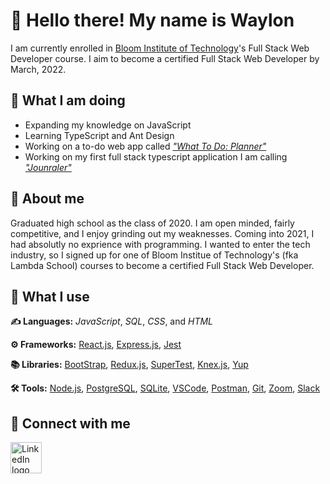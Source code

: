 # :wave: Hello there! My name is Waylon
I am currently enrolled in [Bloom Institute of Technology](https://www.bloomtech.com/)'s Full Stack Web Developer course. I aim to become a certified Full Stack Web Developer by March, 2022.

## :walking: What I am doing
- Expanding my knowledge on JavaScript
- Learning TypeScript and Ant Design
- Working on a to-do web app called [_"What To Do: Planner"_](https://github.com/waylonturbes/what-to-do-planner)
- Working on my first full stack typescript application I am calling [_"Jounraler"_](https://github.com/waylonturbes/journaler)

## :seedling: About me
Graduated high school as the class of 2020. I am open minded, fairly competitive, and I enjoy grinding out my weaknesses. Coming into 2021, I had absolutly no exprience with programming. I wanted to enter the tech industry, so I signed up for one of Bloom Institue of Technology's (fka Lambda School) courses to become a certified Full Stack Web Developer.

## :electric_plug: What I use
**:writing_hand: Languages:** _JavaScript_, _SQL_, _CSS_, and _HTML_

**:gear: Frameworks:** [React.js](https://reactjs.org/), [Express.js](https://expressjs.com/), [Jest](https://jestjs.io/)

**:books: Libraries:** [BootStrap](https://getbootstrap.com/), [Redux.js](https://redux.js.org/), [SuperTest](https://github.com/visionmedia/supertest#readme), [Knex.js](https://knexjs.org/), [Yup](https://github.com/jquense/yup)

**:hammer_and_wrench: Tools:** [Node.js](https://nodejs.org/), [PostgreSQL](https://www.postgresql.org/), [SQLite](https://www.sqlite.org/index.html), [VSCode](https://code.visualstudio.com/), [Postman](https://www.postman.com/), [Git](https://git-scm.com/), [Zoom](https://zoom.us/), [Slack](https://slack.com/)

## :link: Connect with me</br>
<a href="https://linkedin.com/in/waylon-turbes" target="_blank"><img align="center" src="https://raw.githubusercontent.com/rahuldkjain/github-profile-readme-generator/master/src/images/icons/Social/linked-in-alt.svg" alt="LinkedIn logo that directs to Waylon Turbes' LinkedIn" aspect-ratio="1/1" height="50px" /></a>

<!--
**DoctorWayWay/doctorwayway** is a ✨ _special_ ✨ repository because its `README.md` (this file) appears on your GitHub profile.

Here are some ideas to get you started:

- 🔭 I’m currently working on ...
- 🌱 I’m currently learning ...
- 👯 I’m looking to collaborate on ...
- 🤔 I’m looking for help with ...
- 💬 Ask me about ...
- 📫 How to reach me: ...
- 😄 Pronouns: ...
- ⚡ Fun fact: ...
-->
